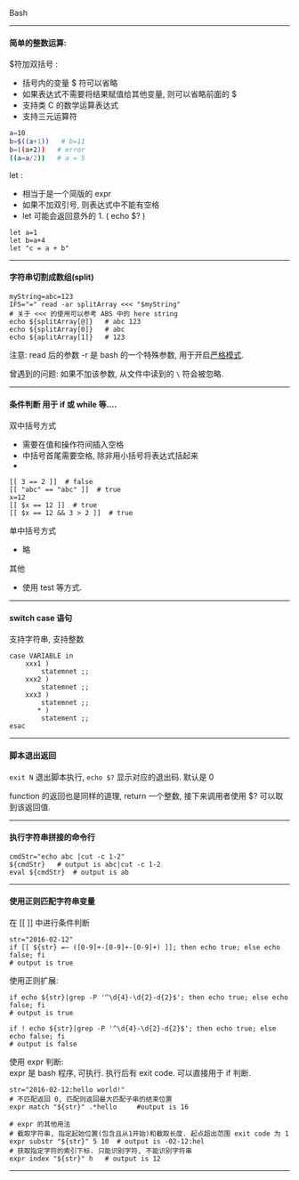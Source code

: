 Bash

------------------------
#### 简单的整数运算:  

\$符加双括号 : 
* 括号内的变量 $ 符可以省略
* 如果表达式不需要将结果赋值给其他变量, 则可以省略前面的 \$
* 支持类 C 的数学运算表达式
* 支持三元运算符

```bash
a=10
b=$((a+1))   # b=11
b=((a+2))   # error
((a=a/2))   # a = 5
```

let :
* 相当于是一个简版的 expr
* 如果不加双引号, 则表达式中不能有空格
* let 可能会返回意外的 1. ( echo $? )

```
let a=1
let b=a+4
let "c = a + b"
```
-----------------------------------

#### 字符串切割成数组(split)

```
myString=abc=123
IFS="=" read -ar splitArray <<< "$myString"
# 关于 <<< 的使用可以参考 ABS 中的 here string
echo ${splitArray[@]}   # abc 123
echo ${splitArray[0]}   # abc
echo ${aplitArray[1]}   # 123
```

注意: read 后的参数 -r 是 bash 的一个特殊参数, 用于开启[严格模式](http://linux.die.net/man/1/bash#restricted_shell).     

曾遇到的问题: 如果不加该参数, 从文件中读到的 `\` 符会被忽略.

--------------------------------

#### 条件判断 用于 if 或 while 等....

双中括号方式
* 需要在值和操作符间插入空格
* 中括号首尾需要空格, 除非用小括号将表达式括起来
* 

```
[[ 3 == 2 ]]  # false
[[ "abc" == "abc" ]]  # true
x=12
[[ $x == 12 ]]  # true
[[ $x == 12 && 3 > 2 ]]  # true
```

单中括号方式
* 略

其他
* 使用 test 等方式.


--------------------------------

#### switch case 语句

支持字符串, 支持整数

```
case VARIABLE in
	xxx1 )
		statemnet ;;
	xxx2 )
		statemnet ;;
	xxx3 )
		statemnet ;;
	   * )
		statement ;;
esac
```


-----------------------------------

#### 脚本退出返回

`exit N`  退出脚本执行,  `echo $?` 显示对应的退出码. 默认是 0

function 的返回也是同样的道理, return 一个整数, 接下来调用者使用 $? 可以取到该返回值.

---------------------------------- 

#### 执行字符串拼接的命令行

```
cmdStr="echo abc |cut -c 1-2"
${cmdStr}   # output is abc|cut -c 1-2
eval ${cmdStr}  # output is ab
```

-----------------------------------

#### 使用正则匹配字符串变量

在 [[ ]] 中进行条件判断

```
str="2016-02-12"
if [[ ${str} =~ ([0-9]+-[0-9]+-[0-9]+) ]]; then echo true; else echo false; fi
# output is true
```

使用正则扩展:

```
if echo ${str}|grep -P '^\d{4}-\d{2}-d{2}$'; then echo true; else echo false; fi
# output is true

if ! echo ${str}|grep -P '^\d{4}-\d{2}-d{2}$'; then echo true; else echo false; fi
# output is false
```

使用 expr 判断:      
expr 是 bash 程序, 可执行. 执行后有 exit code. 可以直接用于 if 判断.

```
str="2016-02-12:hello world!"
# 不匹配返回 0, 匹配则返回最大匹配子串的结束位置
expr match "${str}" .*hello		#output is 16 

# expr 的其他用法
# 截取字符串, 指定起始位置(包含且从1开始)和截取长度. 起点超出范围 exit code 为 1 
expr substr "${str}" 5 10  # output is -02-12:hel
# 获取指定字符的索引下标. 只能识别字符, 不能识别字符串
expr index "${str}" h   # output is 12
```

----------------------------------
